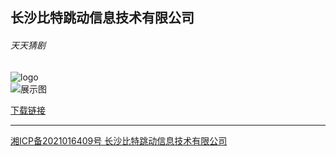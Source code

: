 ## 长沙比特跳动信息技术有限公司

###### 天天猜剧

![logo](https://appimg.dbankcdn.com/application/icon144/a8ac7dd866064325bc5cad88a57696f6.png)    
![展示图](https://appimg.dbankcdn.com/application/screenshut1/a8ac7dd866064325bc5cad88a57696f6.jpg)


> 

[下载链接](https://appgallery.huawei.com/#/app/C106889655)

----





[湘ICP备2021016409号 长沙比特跳动信息技术有限公司](http://beian.miit.gov.cn/) 
